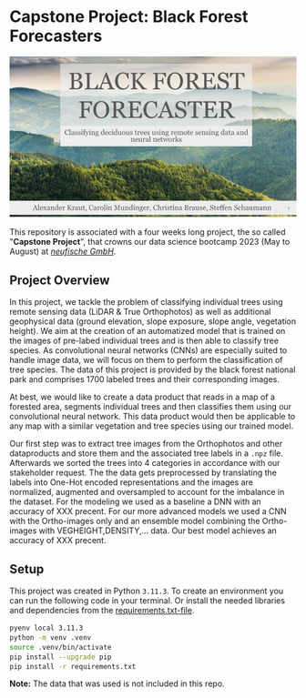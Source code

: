# Capstone Project: Black Forest Forecasters
<p align = "center"> <img src="./images/Capstone_presentation_Title.jpeg" />

This repository is associated with a four weeks long project, the so called "**Capstone Project**", that crowns our data science bootcamp 2023 (May to August) at [*neufische GmbH*](https://www.neuefische.de/). 

## Project Overview

In this project, we tackle the problem of classifying individual trees using remote sensing data (LiDAR & True Orthophotos) as well as additional geophysical data (ground elevation, slope exposure, slope angle, vegetation height). We aim at the creation of an automatized model that is trained on the images of pre-labed individual trees and is then able to classify tree species.
As convolutional neural networks (CNNs) are especially suited to handle image data, we will focus on them to perform the classification of tree species. The data of this project is provided by the black forest national park and comprises 1700 labeled trees and their corresponding images. 

At best, we would like to create a data product that reads in a map of a forested area, segments individual trees and then classifies them using our convolutional neural network. This data product would then be applicable to any map with a similar vegetation and tree species using our trained model.

Our first step was to extract tree images from the Orthophotos and other dataproducts and store them and the associated tree labels in a `.npz` file. Afterwards we sorted the trees into 4 categories in accordance with our stakeholder request. The the data gets preprocessed by translating the labels into One-Hot encoded representations and the images are normalized, augmented and oversampled to account for the imbalance in the dataset. For the modeling we used as a baseline a DNN with an accuracy of XXX precent. For our more advanced models we used a CNN with the Ortho-images only and an ensemble model combining the Ortho-images with VEGHEIGHT,DENSITY,... data. 
Our best model achieves an accuracy of XXX precent.

## Setup
This project was created in Python `3.11.3`. To create an environment you can run the following code in your terminal. Or install the needed libraries and dependencies from the [requirements.txt-file](./requirements.txt).
```zsh
pyenv local 3.11.3
python -m venv .venv
source .venv/bin/activate
pip install --upgrade pip
pip install -r requirements.txt
```
**Note:** The data that was used is not included in this repo.
